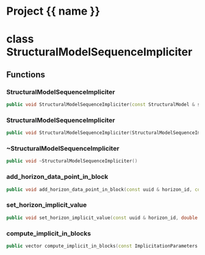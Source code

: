 <script setup>
import {useRoute} from 'vitepress'
const {path} = useRoute()
const tokens = path.split('/')
const words = tokens[2].split('-');
for (let i = 0; i < words.length; i++) {
    words[i] = words[i].charAt(0).toUpperCase() + words[i].slice(1);
    words[i] = words[i].replace('geode', 'Geode')
}
const name = words.join('-');
</script>
# Project {{ name }}

# class StructuralModelSequenceImpliciter


## Functions

### StructuralModelSequenceImpliciter

```cpp
public void StructuralModelSequenceImpliciter(const StructuralModel & structural_model, StructuralModelBuilder & model_builder, const std::vector<uuid> & sequence_horizons)
```


### StructuralModelSequenceImpliciter

```cpp
public void StructuralModelSequenceImpliciter(StructuralModelSequenceImpliciter && other)
```


### ~StructuralModelSequenceImpliciter

```cpp
public void ~StructuralModelSequenceImpliciter()
```


### add_horizon_data_point_in_block

```cpp
public void add_horizon_data_point_in_block(const uuid & horizon_id, const Block3D & block, const Point3D & point, double weight)
```


### set_horizon_implicit_value

```cpp
public void set_horizon_implicit_value(const uuid & horizon_id, double value)
```


### compute_implicit_in_blocks

```cpp
public vector compute_implicit_in_blocks(const ImplicitationParameters & computation_parameters)
```




